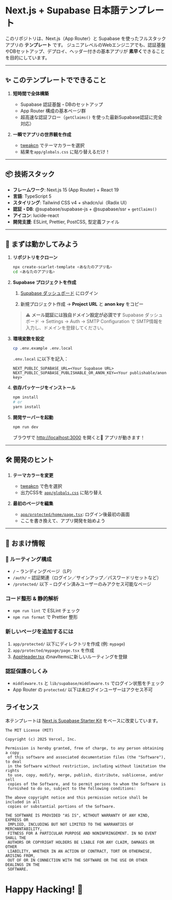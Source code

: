 # Next.js + Supabase 日本語テンプレート

このリポジトリは、Next.js（App Router）と Supabase を使ったフルスタックアプリの **テンプレート** です。
ジュニアレベルのWebエンジニアでも、認証基盤やDBセットアップ、デプロイ、ヘッダー付きの基本アプリが **素早く**できることを目的にしています。

---

## ✨ このテンプレートでできること

1. **短時間で全体構築**

   - Supabase 認証基盤・DBのセットアップ
   - App Router 構成の基本ページ群
   - 超高速な認証フロー（`getClaims()` を使った最新Supabase認証に完全対応）

2. **一瞬でアプリの世界観を作成**

   - [tweakcn](https://tweakcn.com/editor/theme) でテーマカラーを選択
   - 結果を`app/globals.css` に貼り替えるだけ！

---

## 📦 技術スタック

- **フレームワーク**: Next.js 15 (App Router) + React 19
- **言語**: TypeScript 5
- **スタイリング**: Tailwind CSS v4 + shadcn/ui（Radix UI）
- **認証・DB**: @supabase/supabase-js + @supabase/ssr + `getClaims()`
- **アイコン**: lucide-react
- **開発支援**: ESLint, Prettier, PostCSS, 型定義ファイル

---

## 🚀 まずは動かしてみよう

1. **リポジトリをクローン**

   ```bash
   npx create-scarlet-template <あなたのアプリ名>
   cd <あなたのアプリ名>
   ```

2. **Supabase プロジェクトを作成**

   1. [Supabase ダッシュボード](https://supabase.com/dashboard/) にログイン

   2. 新規プロジェクト作成 → **Project URL** と **anon key** をコピー

   > ⚠️ **メール認証には独自ドメイン設定が必須です**
   > Supabase ダッシュボード → Settings → Auth → SMTP Configuration で
   > SMTP情報を入力し、ドメインを登録してください。

3. **環境変数を設定**

   ```bash
   cp .env.example .env.local
   ```

   `.env.local` に以下を記入：

   ```dotenv
   NEXT_PUBLIC_SUPABASE_URL=<Your Supabase URL>
   NEXT_PUBLIC_SUPABASE_PUBLISHABLE_OR_ANON_KEY=<Your publishable/anon key>
   ```

4. **依存パッケージをインストール**

   ```bash
   npm install
   # or
   yarn install
   ```

5. **開発サーバーを起動**

   ```bash
   npm run dev
   ```

   ブラウザで [http://localhost:3000](http://localhost:3000) を開くと🎉 アプリが動きます！

---

## 🛠️ 開発のヒント

1. **テーマカラーを変更**

   * [tweakcn](https://tweakcn.com/editor/theme) で色を選択
   * 出力CSSを [`app/globals.css`](/app/globals.css) に貼り替え

2. **最初のページを編集**

   * [`app/protected/home/page.tsx`](/app/protected/home/page.tsx): ログイン後最初の画面
   * ここを書き換えて、アプリ開発を始めよう

---

## 📖 おまけ情報


### 📁 ルーティング構成

- `/` – ランディングページ（LP）
- `/auth/` – 認証関連（ログイン／サインアップ／パスワードリセットなど）
- `/protected/` 以下 – ログイン済みユーザーのみアクセス可能なページ


### コード整形 & 静的解析

* `npm run lint` で ESLint チェック
* `npm run format` で Prettier 整形

### 新しいページを追加するには

1. `app/protected/` 以下にディレクトリを作成 (例: `mypage`)
2. `app/protected/mypage/page.tsx` を作成
3. [AppHeader.tsx](/components/header/AppHeader.tsx) のnavItemsに新しいルーティングを登録


### 認証保護のしくみ

* `middleware.ts` と `lib/supabase/middleware.ts` でログイン状態をチェック
* App Router の `protected/` 以下は未ログインユーザーはアクセス不可

## ライセンス

本テンプレートは
[Next.js Supabase Starter Kit](https://github.com/vercel/next.js/tree/canary/examples/with-supabase)
をベースに改変しています。

```text
The MIT License (MIT)

Copyright (c) 2025 Vercel, Inc.

Permission is hereby granted, free of charge, to any person obtaining a copy
 of this software and associated documentation files (the "Software"), to deal
 in the Software without restriction, including without limitation the rights
 to use, copy, modify, merge, publish, distribute, sublicense, and/or sell
 copies of the Software, and to permit persons to whom the Software is
 furnished to do so, subject to the following conditions:

The above copyright notice and this permission notice shall be included in all
 copies or substantial portions of the Software.

THE SOFTWARE IS PROVIDED "AS IS", WITHOUT WARRANTY OF ANY KIND, EXPRESS OR
 IMPLIED, INCLUDING BUT NOT LIMITED TO THE WARRANTIES OF MERCHANTABILITY,
 FITNESS FOR A PARTICULAR PURPOSE AND NONINFRINGEMENT. IN NO EVENT SHALL THE
 AUTHORS OR COPYRIGHT HOLDERS BE LIABLE FOR ANY CLAIM, DAMAGES OR OTHER
 LIABILITY, WHETHER IN AN ACTION OF CONTRACT, TORT OR OTHERWISE, ARISING FROM,
 OUT OF OR IN CONNECTION WITH THE SOFTWARE OR THE USE OR OTHER DEALINGS IN THE
 SOFTWARE.
```

# **Happy Hacking! 🚀**
